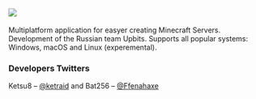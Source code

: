 ## [<img src="https://raw.githubusercontent.com/upbits/reserv/master/logo.png"/>](http://upbits.org/)

Multiplatform application for easyer creating Minecraft Servers.
Development of the Russian team Upbits. Supports all popular systems: Windows, macOS and Linux (experemental).

### Developers Twitters
Ketsu8 – [@ketraid](http://twitter.com/ketraid) and Bat256 – [@Ffenahaxe](http://twitter.com/Ffenahaxe)
